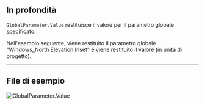 ## In profondità
`GlobalParameter.Value` restituisce il valore per il parametro globale specificato.

Nell'esempio seguente, viene restituito il parametro globale "Windows_North Elevation Inset" e viene restituito il valore (in unità di progetto).
___
## File di esempio

![GlobalParameter.Value](./Revit.Elements.GlobalParameter.Value_img.jpg)
